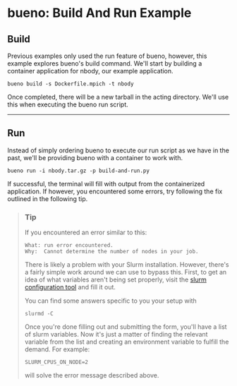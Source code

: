 # bueno: Build And Run Example

## Build
Previous examples only used the run feature of bueno, however, this example
explores bueno's build command. We'll start by building a container application
for nbody, our example application.
```
bueno build -s Dockerfile.mpich -t nbody
```
Once completed, there will be a new tarball in the acting directory. We'll use
this when executing the bueno run script.

---

## Run
Instead of simply ordering bueno to execute our run script as we have in the
past, we'll be providing bueno with a container to work with.
```
bueno run -i nbody.tar.gz -p build-and-run.py
```

If successful, the terminal will fill with output from the containerized
application. If however, you encountered some errors, try following the fix
outlined in the following tip.


> ### Tip
> If you encountered an error similar to this:
> ```
> What: run error encountered.
> Why:  Cannot determine the number of nodes in your job.
> ```
> There is likely a problem with your Slurm installation. However, there's a
> fairly simple work around we can use to bypass this. First, to get an idea of
> what variables aren't being set properly, visit the
> [slurm configuration tool](https://slurm.schedmd.com/configurator.html) and
> fill it out.
>
> You can find some answers specific to you your setup with
> ```shell
> slurmd -C
> ```
> Once you're done filling out and submitting the form, you'll have a list of
> slurm variables. Now it's just a matter of finding the relevant variable from
> the list and creating an environment variable to fulfill the demand. For
> example:
> ```
> SLURM_CPUS_ON_NODE=2
> ```
> will solve the error message described above.

